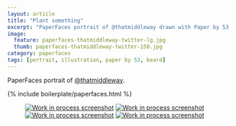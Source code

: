 ```yaml
---
layout: article
title: "Plant something"
excerpt: "PaperFaces portrait of @thatmiddleway drawn with Paper by 53 on an iPad."
image: 
  feature: paperfaces-thatmiddleway-twitter-lg.jpg
  thumb: paperfaces-thatmiddleway-twitter-150.jpg
category: paperfaces
tags: [portrait, illustration, paper by 53, beard]
---
```


PaperFaces portrait of [@thatmiddleway](http://twitter.com/thatmiddleway).

{% include boilerplate/paperfaces.html %}

<figure class="half">
	<a href="{{ site.url }}/images/paperfaces-thatmiddleway-process-1-lg.jpg"><img src="{{ site.url }}/images/paperfaces-thatmiddleway-process-1-600.jpg" alt="Work in process screenshot"></a>
	<a href="{{ site.url }}/images/paperfaces-thatmiddleway-process-2-lg.jpg"><img src="{{ site.url }}/images/paperfaces-thatmiddleway-process-2-600.jpg" alt="Work in process screenshot"></a>
	<a href="{{ site.url }}/images/paperfaces-thatmiddleway-process-3-lg.jpg"><img src="{{ site.url }}/images/paperfaces-thatmiddleway-process-3-600.jpg" alt="Work in process screenshot"></a>
	<a href="{{ site.url }}/images/paperfaces-thatmiddleway-process-4-lg.jpg"><img src="{{ site.url }}/images/paperfaces-thatmiddleway-process-4-600.jpg" alt="Work in process screenshot"></a>
</figure>